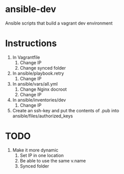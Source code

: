 # ansible-dev
Ansible scripts that build a vagrant dev environment

# Instructions
1) In Vagrantfile
    1) Change IP
    2) Change synced folder
2) In ansible/playbook.retry
    1) Change IP
3) In ansible/vars/all.yml
    1) Change Nginx docroot
    2) Change IP
4) In ansible/inventories/dev
    1) Change IP
5) Create an ssh-key and put the contents of .pub into ansible/files/authorized_keys

# TODO
1) Make it more dynamic
    1) Set IP in one location
    2) Be able to use the same v.name
    3) Synced folder
